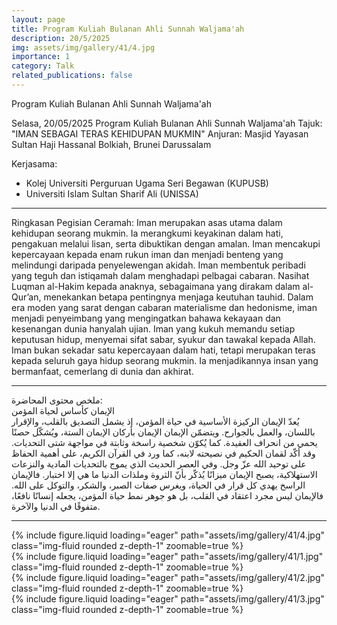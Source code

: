 ```yaml
---
layout: page
title: Program Kuliah Bulanan Ahli Sunnah Waljama'ah
description: 20/5/2025
img: assets/img/gallery/41/4.jpg
importance: 1
category: Talk
related_publications: false
---
```

<p class="distill-post-title">Program Kuliah Bulanan Ahli Sunnah Waljama'ah</p>

Selasa, 20/05/2025
Program Kuliah Bulanan Ahli Sunnah Waljama'ah
Tajuk: "IMAN SEBAGAI TERAS KEHIDUPAN MUKMIN"
Anjuran: Masjid Yayasan Sultan Haji Hassanal Bolkiah, Brunei Darussalam

Kerjasama:
- Kolej Universiti Perguruan Ugama Seri Begawan (KUPUSB)
- Universiti Islam Sultan Sharif Ali (UNISSA)
_________________

Ringkasan Pegisian Ceramah:
Iman merupakan asas utama dalam kehidupan seorang mukmin. Ia merangkumi keyakinan dalam hati, pengakuan melalui lisan, serta dibuktikan dengan amalan. Iman mencakupi kepercayaan kepada enam rukun iman dan menjadi benteng yang melindungi daripada penyelewengan akidah. Iman membentuk peribadi yang teguh dan istiqamah dalam menghadapi pelbagai cabaran. Nasihat Luqman al-Hakim kepada anaknya, sebagaimana yang dirakam dalam al-Qur’an, menekankan betapa pentingnya menjaga keutuhan tauhid. Dalam era moden yang sarat dengan cabaran materialisme dan hedonisme, iman menjadi penyeimbang yang mengingatkan bahawa kekayaan dan kesenangan dunia hanyalah ujian. Iman yang kukuh memandu setiap keputusan hidup, menyemai sifat sabar, syukur dan tawakal kepada Allah. Iman bukan sekadar satu kepercayaan dalam hati, tetapi merupakan teras kepada seluruh gaya hidup seorang mukmin. Ia menjadikannya insan yang bermanfaat, cemerlang di dunia dan akhirat.

____________________
<div class="rtl">
ملخص محتوى المحاضرة:
<br>
الإيمان كأساس لحياة المؤمن
<br>
يُعدّ الإيمان الركيزة الأساسية في حياة المؤمن، إذ يشمل التصديق بالقلب، والإقرار باللسان، والعمل بالجوارح. ويتضمّن الإيمان الإيمان بأركان الإيمان الستة، ويُشكّل حصنًا يحمي من انحراف العقيدة. كما يُكوّن شخصية راسخة وثابتة في مواجهة شتى التحديات. وقد أكّد لقمان الحكيم في نصيحته لابنه، كما ورد في القرآن الكريم، على أهمية الحفاظ على توحيد الله عزّ وجل. وفي العصر الحديث الذي يموج بالتحديات المادية والنزعات الاستهلاكية، يصبح الإيمان ميزانًا يُذكّر بأنّ الثروة وملذات الدنيا ما هي إلا اختبار. فالإيمان الراسخ يهدي كل قرار في الحياة، ويغرس صفات الصبر، والشكر، والتوكل على الله. فالإيمان ليس مجرد اعتقاد في القلب، بل هو جوهر نمط حياة المؤمن، يجعله إنسانًا نافعًا، متفوقًا في الدنيا والآخرة.
<br>
</div>

---

<div class="row mt-3">
    <div class="col-sm mt-3 mt-md-0">
        {% include figure.liquid loading="eager" path="assets/img/gallery/41/4.jpg" class="img-fluid rounded z-depth-1" zoomable=true %}
    </div>
    <div class="col-sm mt-3 mt-md-0">
        {% include figure.liquid loading="eager" path="assets/img/gallery/41/1.jpg" class="img-fluid rounded z-depth-1" zoomable=true %}
    </div>
</div>
<div class="row mt-3">
    <div class="col-sm mt-3 mt-md-0">
        {% include figure.liquid loading="eager" path="assets/img/gallery/41/2.jpg" class="img-fluid rounded z-depth-1" zoomable=true %}
    </div>
    <div class="col-sm mt-3 mt-md-0">
        {% include figure.liquid loading="eager" path="assets/img/gallery/41/3.jpg" class="img-fluid rounded z-depth-1" zoomable=true %}
    </div>
</div>